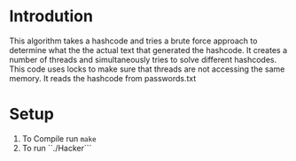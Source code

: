 # Introdution
This algorithm takes a hashcode and tries a brute force approach to determine what the the actual text that generated the hashcode. It creates a number of threads and simultaneously tries to solve different hashcodes. This code uses locks to make sure that threads are not accessing the same memory. It reads the hashcode from passwords.txt
# Setup
1. To Compile run ``make``
2. To run ``./Hacker```
